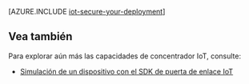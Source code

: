 <properties
 pageTitle="Proteger su implementación IoT | Microsoft Azure"
 description="En este artículo se explica cómo proteger su implementación IoT"
 services="iot-hub"
 documentationCenter=""
 authors="YuriDio"
 manager="timlt"
 editor=""/>

<tags
 ms.service="iot-hub"
 ms.devlang="na"
 ms.topic="article"
 ms.tgt_pltfrm="na"
 ms.workload="na"
 ms.date="10/17/2016"
 ms.author="yurid"/>

[AZURE.INCLUDE [iot-secure-your-deployment](../../includes/iot-secure-your-deployment.md)]

## <a name="see-also"></a>Vea también

Para explorar aún más las capacidades de concentrador IoT, consulte:

- [Simulación de un dispositivo con el SDK de puerta de enlace IoT][lnk-gateway]

[lnk-gateway]: iot-hub-linux-gateway-sdk-simulated-device.md